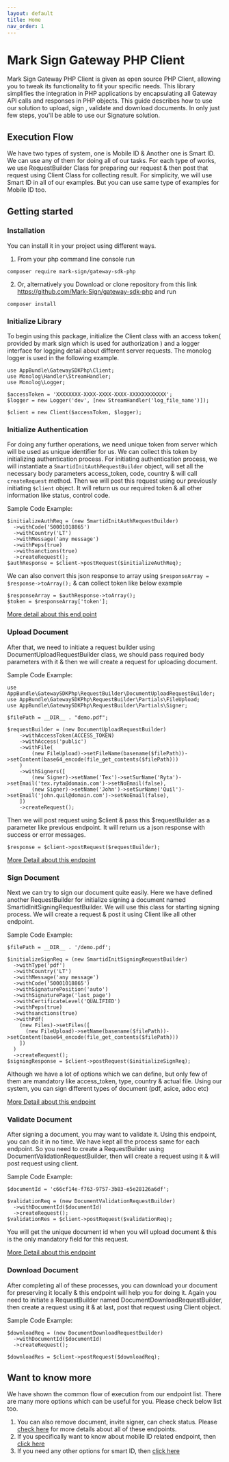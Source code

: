```yaml
---
layout: default
title: Home
nav_order: 1
---
```


# Mark Sign Gateway PHP Client

Mark Sign Gateway PHP Client is given as open source PHP Client, allowing you to tweak its functionality to fit your specific needs.
This library simplifies the integration in PHP applications by encapsulating all Gateway API calls and responses in PHP objects.
This guide describes how to use our solution to upload, sign , validate and download documents. In only just few steps, you'll be able to use our Signature solution.

## Execution Flow
We have two types of system, one is Mobile ID & Another one is Smart ID.
We can use any of them for doing all of our tasks.
For each type of works, we use RequestBuilder Class for preparing our request
& then post that request using Client Class for collecting result. For simplicity, we will use Smart ID in all of our examples.
But you can use same type of examples for Mobile ID too.

## Getting started

### Installation
You can install it in your project using different ways.
1. From your php command line console run
```
composer require mark-sign/gateway-sdk-php
```
2. Or, alternatively you Download or clone repository
from this link https://github.com/Mark-Sign/gateway-sdk-php and run
```
composer install
```

### Initialize Library
To begin using this package, initialize the Client class with an access token( provided by mark sign which is used for authorization )
and a logger interface for logging detail about different server requests. The monolog logger is used in the following example.

```
use AppBundle\GatewaySDKPhp\Client;
use Monolog\Handler\StreamHandler;
use Monolog\Logger;

$accessToken = 'XXXXXXXX-XXXX-XXXX-XXXX-XXXXXXXXXXXX';
$logger = new Logger('dev', [new StreamHandler('log_file_name')]);

$client = new Client($accessToken, $logger);
```

### Initialize Authentication
For doing any further operations, we need unique token from server which will be used as unique identifier for us.
We can collect this token by initializing authentication process.
For initiating authentication process, we will instantiate a `SmartidInitAuthRequestBuilder` object, will set all the necessary body parameters access_token, code, country & will call `createRequest` method.
Then we will post this request using our previously initiating `$client` object. It will return us our required token & all other information like status, control code.

Sample Code Example:
```
$initializeAuthReq = (new SmartidInitAuthRequestBuilder)
  ->withCode('50001018865')
  ->withCountry('LT')
  ->withMessage('any message')
  ->withPeps(true)
  ->withsanctions(true)
  ->createRequest();
$authResponse = $client->postRequest($initializeAuthReq);
```

We can also convert this json response to array using `$responseArray = $response->toArray();`
& can collect token like below example

```
$responseArray = $authResponse->toArray();
$token = $responseArray['token'];
```

[More detail about this end point](/api-references/smartId/apiSmartidInitAuth.html)

### Upload Document
After that, we need to initiate a request builder using DocumentUploadRequestBuilder class,
we should pass required body parameters with it & then we will create a request for uploading document.

Sample Code Example:
```
use AppBundle\GatewaySDKPhp\RequestBuilder\DocumentUploadRequestBuilder;
use AppBundle\GatewaySDKPhp\RequestBuilder\Partials\FileUpload;
use AppBundle\GatewaySDKPhp\RequestBuilder\Partials\Signer;

$filePath = __DIR__ . "demo.pdf";

$requestBuilder = (new DocumentUploadRequestBuilder)
    ->withAccessToken(ACCESS_TOKEN)
    ->withAccess('public')
    ->withFile(
        (new FileUpload)->setFileName(basename($filePath))->setContent(base64_encode(file_get_contents($filePath)))
    )
    ->withSigners([
        (new Signer)->setName('Tex')->setSurName('Ryta')->setEmail('tex.ryta@domain.com')->setNoEmail(false),
        (new Signer)->setName('John')->setSurName('Quil')->setEmail('john.quil@domain.com')->setNoEmail(false),
    ])
    ->createRequest();
```

Then we will post request using $client & pass this $requestBuilder as a parameter like previous endpoint.
It will return us a json response with success or error messages.

```
$response = $client->postRequest($requestBuilder);
```
[More Detail about this endpoint](/api-references/document/apiDocumentUpload.html)

### Sign Document
Next we can try to sign our document quite easily. Here we have defined another RequestBuilder
for initialize signing a document named SmartidInitSigningRequestBuilder.
We will use this class for starting signing process. We will create a request & post it using Client like all other endpoint.

Sample Code Example:
```
$filePath = __DIR__ . '/demo.pdf';

$initializeSignReq = (new SmartidInitSigningRequestBuilder)
  ->withType('pdf')
  ->withCountry('LT')
  ->withMessage('any message')
  ->withCode('50001018865')
  ->withSignaturePosition('auto')
  ->withSignaturePage('last_page')
  ->withCertificateLevel('QUALIFIED')
  ->withPeps(true)
  ->withsanctions(true)
  ->withPdf(
    (new Files)->setFiles([
      (new FileUpload)->setName(basename($filePath))->setContent(base64_encode(file_get_contents($filePath)))
    ])
  )
  ->createRequest();
$signingResponse = $client->postRequest($initializeSignReq);
```

Although we have a lot of options which we can define, but only few of them are mandatory like
access_token, type, country & actual file.
Using our system, you can sign different types of document (pdf, asice, adoc etc)

[More Detail about this endpoint](/api-references/smartId/apiSmartidInitSigning.html)

### Validate Document
After signing a document, you may want to validate it. Using this endpoint, you can do it in no time. We have kept all the process same for each endpoint.
So you need to create a RequestBuilder using DocumentValidationRequestBuilder, then will create a request using it & will post request using client.

Sample Code Example:
```
$documentId = 'c66cf14e-f763-9757-3b83-e5e28126a6df';

$validationReq = (new DocumentValidationRequestBuilder)
  ->withDocumentId($documentId)
  ->createRequest();
$validationRes = $client->postRequest($validationReq);
```
You will get the unique document id when you will upload document & this is the only mandatory field for this request.

[More Detail about this endpoint](/api-references/document/apiDocumentValidation.html)

### Download Document
After completing all of these processes, you can download your document for preserving it locally & this endpoint will help you for doing it.
Again you need to initiate a RequestBuilder named DocumentDownloadRequestBuilder, then create a request using it
& at last, post that request using Client object.

Sample Code Example:
```
$downloadReq = (new DocumentDownloadRequestBuilder)
  ->withDocumentId($documentId)
  ->createRequest();

$downloadRes = $client->postRequest($downloadReq);
```

## Want to know more
We have shown the common flow of execution from our endpoint list. There are many more options which can be useful for you. Please check below list too.
1. You can also remove document, invite signer, can check status.
Please [check here](/api-references/document/) for more details about all of these endpoints.
2. If you specifically want to know about mobile ID related endpoint, then [click here](/api-references/mobileId/)
3. If you need any other options for smart ID, then [click here](/api-references/smartId/)








